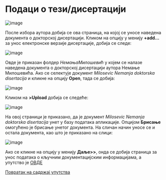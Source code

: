 # Подаци о тези/дисертацији
 
 ![image](https://user-images.githubusercontent.com/29538544/178696179-a17ef90a-b995-47de-ac4d-7e4afbec95e9.png)

После избора аутора добија се ова страница, на којој се уносе наведена документа о докторској дисертацији. Кликом на опцију у менију **+add...** за унос електронске верзије дисертације, добија се следе:

![image](https://user-images.githubusercontent.com/29538544/178696308-ab1bd2ca-42fa-4f25-804f-50535ea8dd89.png)
 
Овде је приказан фолдер *НемањаМилошевић* у којем се налазе наведена документа о докторској дисертацији аутора Немање Милошевића. Ако се селектује документ *Milosevic Nemanja doktorska disertacija* и кликне на опцију **Open**, тада се добија: 

![image](https://user-images.githubusercontent.com/29538544/178707456-a50ae270-a5d5-4bdd-bee9-66fef26341f2.png)
 
Кликом на **>Upload** добија се следеће: 

![image](https://user-images.githubusercontent.com/29538544/178708063-c02d8f6c-70bf-4dfa-8c60-df2d1d66142c.png)
 
На овој страници је приказано, да је документ *Milosevic Nemanja doktorska disertacija* унет у базу података апликације. Опцијом **Брисање** омогућено је брисање унетог документа. 
На сличан начин уносе се и остала документа, као што је приказано на слици: 
 
 ![image](https://user-images.githubusercontent.com/29538544/178708378-62ee7212-11fd-40e7-8ebd-478fb66b6d0c.png)

Ако се кликне на опцију у менију **Даље>>**, онда се добија страница за унос података о кључним документацијским информацијама, а упутство је [ОВДЕ](kljucnaDokumentacija/kljucnaInformacija/.md)

[Повратак на садржај упутства](../uputstvoDigitalnaDisertacija.md#садржај)

